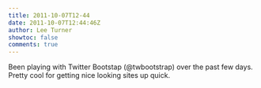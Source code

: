 ```yaml
---
title: 2011-10-07T12-44
date: 2011-10-07T12:44:46Z
author: Lee Turner
showtoc: false
comments: true
---
```


Been playing with Twitter Bootstap (@twbootstrap) over the past few days.  Pretty cool for getting nice looking sites up quick.

